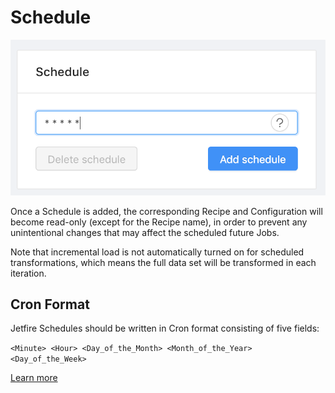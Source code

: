# Schedule
![schedule](schedule.png)

Once a Schedule is added, the corresponding Recipe and Configuration will become read-only (except for the Recipe name), in order to prevent any unintentional changes that may affect the scheduled future Jobs. 

Note that incremental load is not automatically turned on for scheduled transformations, which means the full data set will be transformed in each iteration.

## Cron Format
Jetfire Schedules should be written in Cron format consisting of five fields: 

`<Minute> <Hour> <Day_of_the_Month> <Month_of_the_Year> <Day_of_the_Week>`

[Learn more](https://en.wikipedia.org/wiki/Cron)

